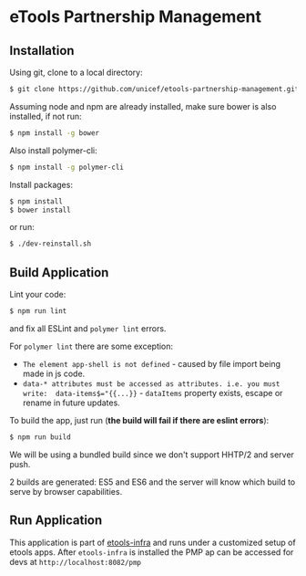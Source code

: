 eTools Partnership Management
====================================

Installation
------------

Using git, clone to a local directory:

```bash
$ git clone https://github.com/unicef/etools-partnership-management.git
```
Assuming node and npm are already installed, make sure bower is also installed, if not run:

```bash
$ npm install -g bower
```
Also install polymer-cli:
```bash
$ npm install -g polymer-cli
```

Install packages:
```bash
$ npm install
$ bower install
```

or run:

```bash
$ ./dev-reinstall.sh
```

Build Application
-----------------
Lint your code:
```bash
$ npm run lint
```
and fix all ESLint and `polymer lint` errors.

For `polymer lint` there are some exception:
* `The element app-shell is not defined` - caused by file import being made in js code.
* `data-* attributes must be accessed as attributes. i.e. you must write:  data-items$="{{...}}` - `dataItems` property 
exists, escape or rename in future updates.

To build the app, just run (**the build will fail if there are eslint errors**):

```bash
$ npm run build
```

We will be using a bundled build since we don't support
HHTP/2 and server push.

2 builds are generated: ES5 and ES6 and the server will know which build to serve 
by browser capabilities.

Run Application
---------------

This application is part of [etools-infra](https://github.com/unicef/etools-infra) 
and runs under a customized setup of etools apps. After `etools-infra` is installed the PMP ap can be accessed 
for devs at `http://localhost:8082/pmp`


